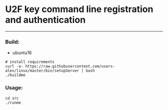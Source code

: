 # U2F key command line registration and authentication
--------------
### Build:
- ubuntu16
```
# install requirements
curl -o- https://raw.githubusercontent.com/users-alex/linux/master/bin/setupServer | bash
./buildme
```
### Usage:
```
cd src
./runme
```
